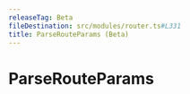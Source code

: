 ```yaml
---
releaseTag: Beta
fileDestination: src/modules/router.ts#L331
title: ParseRouteParams (Beta)
---
```


# ParseRouteParams

